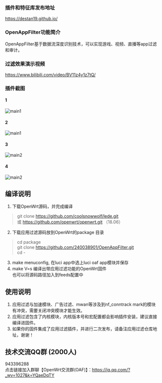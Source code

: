 
### 插件和特征库发布地址

https://destan19.github.io/
### OpenAppFilter功能简介

OpenAppFilter基于数据流深度识别技术，可以实现游戏、视频、直播等app过滤和审计。

### 过滤效果演示视频
https://www.bilibili.com/video/BV11z4y1z7tQ/  

	
### 插件截图
#### 1
![main1](https://destan19.github.io/assets/img/oaf/oaf1.png)

#### 2
![main1](https://destan19.github.io/assets/img/oaf/oaf2.png)

#### 3
![main2](https://destan19.github.io/assets/img/oaf/oaf3.png)


#### 4
![main2](https://destan19.github.io/assets/img/oaf/oaf4.png)


## 编译说明
1. 下载OpenWrt源码，并完成编译
> git clone https://github.com/coolsnowwolf/lede.git  
> 或 https://github.com/openwrt/openwrt.git  （18.06）
2. 下载应用过滤源码放到OpenWrt的package 目录
> cd package  
git clone https://github.com/240038901/OpenAppFilter.git  
cd -
3. make menuconfig, 在luci app中选上luci oaf app模块并保存 
4. make V=s 编译出带应用过滤功能的OpenWrt固件   
也可以将源码路径加入到feeds配置中  

## 使用说明
1. 应用过滤与加速模块、广告过滤、mwan等涉及到nf_conntrack mark的模块有冲突，需要关闭冲突模块才能生效。  
2. 应用过滤包含了内核模块，内核版本号和宏配置都会影响插件安装，建议直接编译进固件。  
3. 如果你的固件集成了应用过滤插件，并进行二次发布，请备注应用过滤仓库地址，谢谢！  

## 技术交流QQ群 (2000人)
943396288  
点击链接加入群聊【OpenWrt交流群(OAF)】：https://jq.qq.com/?_wv=1027&k=YQaeDqTY

